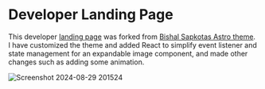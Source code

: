# Developer Landing Page

This developer <a href="https://petefowler.dev"> landing page</a> was forked from <a href="https://github.com/skillaroo/build-your-web-dev-portfolio">Bishal Sapkotas Astro theme</a>. I have customized the theme and added React to simplify event listener and state management for an expandable image component, and made other changes such as adding some animation.

![Screenshot 2024-08-29 201524](https://github.com/user-attachments/assets/94443673-f10c-493d-9a83-90440b7609c7)
